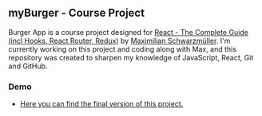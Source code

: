 ## myBurger - Course Project

Burger App is a course project designed for [React - The Complete Guide (incl Hooks, React Router, Redux)](https://www.udemy.com/course/react-the-complete-guide-incl-redux/) by [Maximilian Schwarzmüller](https://twitter.com/maxedapps?ref_src=twsrc%5Egoogle%7Ctwcamp%5Eserp%7Ctwgr%5Eauthor). I'm currently working on this project and coding along with Max, and this repository was created to sharpen my knowledge of JavaScript, React, Git and GitHub.

### Demo

- [Here you can find the final version of this project.](https://my-burger-kalender.netlify.app/)
